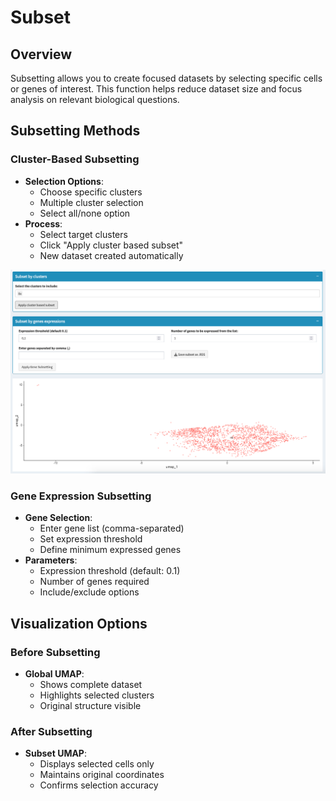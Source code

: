 # Subset

## Overview
Subsetting allows you to create focused datasets by selecting specific cells or genes of interest. This function helps reduce dataset size and focus analysis on relevant biological questions.

## Subsetting Methods

### Cluster-Based Subsetting
- **Selection Options**:
  * Choose specific clusters
  * Multiple cluster selection
  * Select all/none option
- **Process**:
  * Select target clusters
  * Click "Apply cluster based subset"
  * New dataset created automatically

![](../_static/images/single_dataset_analysis/subset.png)

### Gene Expression Subsetting
- **Gene Selection**:
  * Enter gene list (comma-separated)
  * Set expression threshold
  * Define minimum expressed genes
- **Parameters**:
  * Expression threshold (default: 0.1)
  * Number of genes required
  * Include/exclude options

## Visualization Options

### Before Subsetting
- **Global UMAP**:
  * Shows complete dataset
  * Highlights selected clusters
  * Original structure visible

### After Subsetting
- **Subset UMAP**:
  * Displays selected cells only
  * Maintains original coordinates
  * Confirms selection accuracy